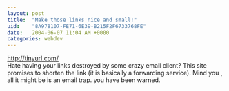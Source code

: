 ```yaml
---
layout: post
title:  "Make those links nice and small!"
uid:	"8A978107-FE71-6E39-B215F2F6733768FE"
date:   2004-06-07 11:04 AM +0000
categories: webdev
---
```

<a href='http://tinyurl.com/'>http://tinyurl.com/</a><br />Hate having your links destroyed by some crazy email client? This site promises to shorten the link (it is basically a forwarding service). Mind you , all it might be is an email trap. you have been warned.